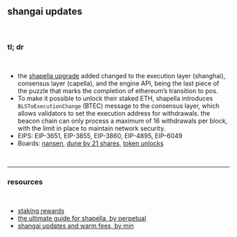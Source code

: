 ## shangai updates

<br>

### tl; dr

<br>

* the [shapella upgrade](https://blog.ethereum.org/2023/03/28/shapella-mainnet-announcement) added changed to the execution layer (shanghai), consensus layer (capella), and the engine API, being the last piece of the puzzle that marks the completion of ethereum’s transition to pos. 
* To make it possible to unlock their staked ETH, shapella introduces `BLSToExecutionChange` (BTEC) message to the consensus layer, which allows validators to set the execution address for withdrawals. the beacon chain can only process a maximum of 16 withdrawals per block, with the limit in place to maintain network security.
* EIPS: EIP-3651, EIP-3855, EIP-3860, EIP-4895, EIP-6049
* Boards: [nansen](https://twitter.com/nansen_ai/status/1645696820348321793), [dune by 21 shares](https://dune.com/21shares_research/shanghai-upgrade-coundown), [token unlocks](https://token.unlocks.app/ethereum-shanghai)



<br>

---

### resources

<br>

* [staking rewards](https://www.stakingrewards.com/)
* [the ultimate guide for shapella, by perpetual](https://perpprotocol.mirror.xyz/Ng0NmBHmMgOKfrZhtR_lDv1JG-Out79NUB5b0OfLDB8)
* [shangai updates and warm fees, by min](https://www.livemint.com/market/cryptocurrency/ethereum-insiders-to-get-fee-cuts-that-others-won-t-in-upgrade-11667749979740.html)

